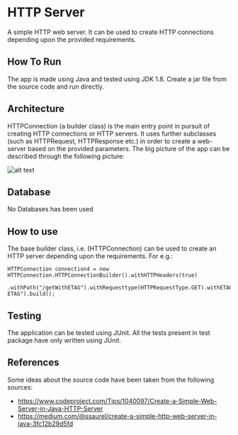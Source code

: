# HTTP Server
A simple HTTP web server. It can be used to create HTTP connections depending upon the provided requirements. 

## How To Run
The app is made using Java and tested using JDK 1.8. Create a jar file from the source code and run directly. 

## Architecture
HTTPConnection (a builder class) is the main entry point in pursuit of creating HTTP connections or HTTP servers. It uses further subclasses (such as HTTPRequest, HTTPResponse etc.) in order to create a web-server based on the provided parameters. The big picture of the app can be described through the following picture:

![alt text](https://drive.google.com/file/d/0B4PWA8ZqWzFzcUZhZG0yU1FfZm8/view?usp=sharing)

## Database
No Databases has been used

## How to use
The base builder class, i.e. (HTTPConnection) can be used to create an HTTP server depending upon the requirements. For e.g.:

```
HTTPConnection connection4 = new HTTPConnection.HTTPConnectionBuilder().withHTTPHeaders(true)
                .withPath("/getWithETAG").withRequesttype(HTTPRequestType.GET).withETAG("Sample ETAG").build();
```

## Testing
The application can be tested using JUnit. All the tests present in test package have only written using JUnit.

## References
Some ideas about the source code have been taken from the following sources: 
- https://www.codeproject.com/Tips/1040097/Create-a-Simple-Web-Server-in-Java-HTTP-Server
- https://medium.com/@ssaurel/create-a-simple-http-web-server-in-java-3fc12b29d5fd